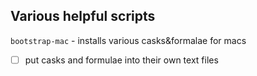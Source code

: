 ## Various helpful scripts

`bootstrap-mac` - installs various casks&formalae for macs
- [ ] put casks and formulae into their own text files
